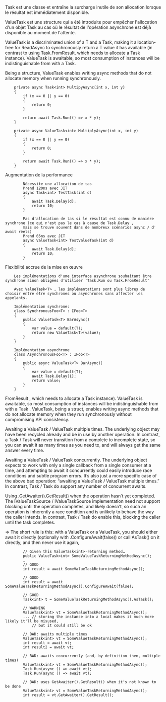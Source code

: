 ﻿Task<T> est une classe et entraîne la surcharge inutile de son allocation lorsque le résultat est immédiatement disponible.

ValueTask<T> est une structure qui a été introduite pour empêcher l'allocation d'un objet Task au cas où 
le résultat de l'opération asynchrone est déjà disponible au moment de l'attente.

ValueTask is a discriminated union of a T and a Task, 
making it allocation-free for ReadAsync to synchronously return a T value it has available (in contrast to using Task.FromResult, 
which needs to allocate a Task instance). 
ValueTask is awaitable, so most consumption of instances will be indistinguishable from with a Task.

Being a structure, ValueTask enables writing async methods that do not allocate memory when running synchronously. 

        private async Task<int> MultipyAsync(int x, int y)
        {
            if (x == 0 || y == 0)
            {
                return 0;
            }

            return await Task.Run(() => x * y);
        }

        private async ValueTask<int> MultiplyAsync(int x, int y)
        {
            if (x == 0 || y == 0)
            {
                return 0;
            }

            return await Task.Run(() => x * y);
        }

Augmentation de la performance

            Nécessite une allocation de tas
            Prend 120ns avec JIT
            async Task<int> TestTask(int d)
            {
                await Task.Delay(d);
                return 10;
            }

            Pas d'allocation de tas si le résultat est connu de manière synchrone (ce qui n'est pas le cas à cause de Task.Delay , 
            mais se trouve souvent dans de nombreux scénarios async / d' await réels)
            Prend 65ns avec JIT
            async ValueTask<int> TestValueTask(int d)
            {
                await Task.Delay(d);
                return 10;
            }

Flexibilité accrue de la mise en œuvre

        Les implémentations d'une interface asynchrone souhaitant être synchrone sinon obligées d'utiliser 'Task.Run ou Task.FromResult'

        Avec ValueTask<T> , les implémentations sont plus libres de choisir entre être synchrones ou asynchrones sans affecter les appelants.

        Implémentation synchrone:
        class SynchronousFoo<T> : IFoo<T>
        {
            public ValueTask<T> BarAsync()
            {
                var value = default(T);
                return new ValueTask<T>(value);
            }
        }

        Implémentation asynchrone
        class AsynchronousFoo<T> : IFoo<T>
        {
            public async ValueTask<T> BarAsync()
            {
                var value = default(T);
                await Task.Delay(1);
                return value;
            }
        }

FromResult<T> , which needs to allocate a Task<T> instance). 
ValueTask<T> is awaitable, so most consumption of instances will be indistinguishable from with a Task<T> . 
ValueTask, being a struct, enables writing async methods that do not allocate memory when they run synchronously without compromising API consistency.


Awaiting a ValueTask / ValueTask<TResult> multiple times. 
The underlying object may have been recycled already and be in use by another operation. 
In contrast, a Task / Task<TResult> will never transition from a complete to incomplete state, so you can await it as many times as you need to, 
and will always get the same answer every time.

Awaiting a ValueTask / ValueTask<TResult> concurrently. 
The underlying object expects to work with only a single callback from a single consumer at a time, 
and attempting to await it concurrently could easily introduce race conditions and subtle program errors. 
It’s also just a more specific case of the above bad operation: “awaiting a ValueTask / ValueTask<TResult> multiple times.”
In contrast, Task / Task<TResult> do support any number of concurrent awaits.

Using .GetAwaiter().GetResult() when the operation hasn’t yet completed. 
The IValueTaskSource / IValueTaskSource<TResult> implementation need not support blocking until the operation completes, 
and likely doesn’t, so such an operation is inherently a race condition and is unlikely to behave the way the caller intends. 
In contrast, Task / Task<TResult> do enable this, blocking the caller until the task completes.

=> The short rule is this: with a ValueTask or a ValueTask<TResult>, 
you should either await it directly (optionally with .ConfigureAwait(false)) 
or call AsTask() on it directly, and then never use it again,

            // Given this ValueTask<int>-returning method…
            public ValueTask<int> SomeValueTaskReturningMethodAsync();
            …
            // GOOD
            int result = await SomeValueTaskReturningMethodAsync();

            // GOOD
            int result = await SomeValueTaskReturningMethodAsync().ConfigureAwait(false);

            // GOOD
            Task<int> t = SomeValueTaskReturningMethodAsync().AsTask();

            // WARNING
            ValueTask<int> vt = SomeValueTaskReturningMethodAsync();
            ... // storing the instance into a local makes it much more likely it'll be misused,
                // but it could still be ok

            // BAD: awaits multiple times
            ValueTask<int> vt = SomeValueTaskReturningMethodAsync();
            int result = await vt;
            int result2 = await vt;

            // BAD: awaits concurrently (and, by definition then, multiple times)
            ValueTask<int> vt = SomeValueTaskReturningMethodAsync();
            Task.Run(async () => await vt);
            Task.Run(async () => await vt);

            // BAD: uses GetAwaiter().GetResult() when it's not known to be done
            ValueTask<int> vt = SomeValueTaskReturningMethodAsync();
            int result = vt.GetAwaiter().GetResult();
